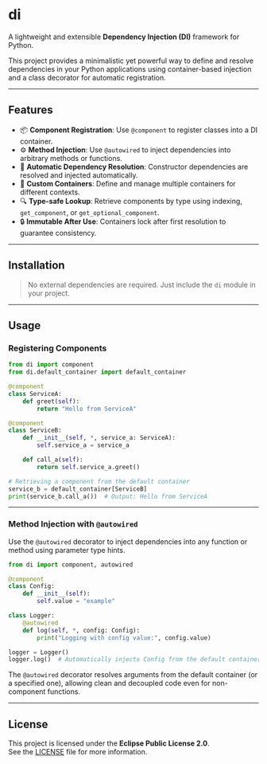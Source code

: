 # di

A lightweight and extensible **Dependency Injection (DI)** framework for Python.

This project provides a minimalistic yet powerful way to define and resolve dependencies in your Python applications using container-based injection and a class decorator for automatic registration.

---

## Features

- 📦 **Component Registration**: Use `@component` to register classes into a DI container.
- ⚙️ **Method Injection**: Use `@autowired` to inject dependencies into arbitrary methods or functions.
- 🔄 **Automatic Dependency Resolution**: Constructor dependencies are resolved and injected automatically.
- 🧱 **Custom Containers**: Define and manage multiple containers for different contexts.
- 🔍 **Type-safe Lookup**: Retrieve components by type using indexing, `get_component`, or `get_optional_component`.
- 🔒 **Immutable After Use**: Containers lock after first resolution to guarantee consistency.

---

## Installation

> No external dependencies are required. Just include the `di` module in your project.

---

## Usage

### Registering Components

```python
from di import component
from di.default_container import default_container

@component
class ServiceA:
    def greet(self):
        return "Hello from ServiceA"

@component
class ServiceB:
    def __init__(self, *, service_a: ServiceA):
        self.service_a = service_a

    def call_a(self):
        return self.service_a.greet()

# Retrieving a component from the default container
service_b = default_container[ServiceB]
print(service_b.call_a())  # Output: Hello from ServiceA
```

---

### Method Injection with `@autowired`

Use the `@autowired` decorator to inject dependencies into any function or method using parameter type hints.

```python
from di import component, autowired

@component
class Config:
    def __init__(self):
        self.value = "example"

class Logger:
    @autowired
    def log(self, *, config: Config):
        print("Logging with config value:", config.value)

logger = Logger()
logger.log()  # Automatically injects Config from the default container
```

The `@autowired` decorator resolves arguments from the default container (or a specified one), allowing clean and decoupled code even for non-component functions.

---

## License

This project is licensed under the **Eclipse Public License 2.0**.\
See the [LICENSE](LICENSE) file for more information.

